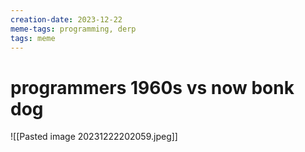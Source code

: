 ```yaml
---
creation-date: 2023-12-22
meme-tags: programming, derp
tags: meme
---
```

# programmers 1960s vs now bonk dog
![[Pasted image 20231222202059.jpeg]]